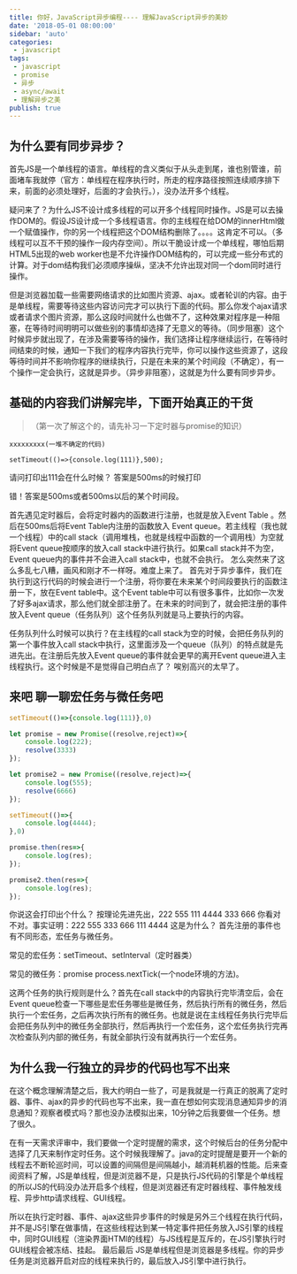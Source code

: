 ```yaml
---
title: 你好，JavaScript异步编程---- 理解JavaScript异步的美妙
date: '2018-05-01 08:00:00'
sidebar: 'auto'
categories:
 - javascript
tags:
 - javascript
 - promise
 - 异步
 - async/await
 - 理解异步之美
publish: true
---
```



## 为什么要有同步异步？
首先JS是一个单线程的语言。单线程的含义类似于从头走到尾，谁也别管谁，前面堵车我就停（官方：单线程在程序执行时，所走的程序路径按照连续顺序排下来，前面的必须处理好，后面的才会执行。），没办法开多个线程。 

疑问来了？为什么JS不设计成多线程的可以开多个线程同时操作。JS是可以去操作DOM的。假设JS设计成一个多线程语言。你的主线程在给DOM的innerHtml做一个赋值操作，你的另一个线程把这个DOM结构删除了。。。。这肯定不可以。（多线程可以互不干预的操作一段内存空间）。所以干脆设计成一个单线程，哪怕后期HTML5出现的web worker也是不允许操作DOM结构的，可以完成一些分布式的计算。对于dom结构我们必须顺序操纵，坚决不允许出现对同一个dom同时进行操作。 

但是浏览器加载一些需要网络请求的比如图片资源、ajax。或者轮训的内容。由于是单线程，需要等待这些内容访问完才可以执行下面的代码。那么你发个ajax请求或者请求个图片资源，那么这段时间就什么也做不了，这种效果对程序是一种阻塞，在等待时间明明可以做些别的事情却选择了无意义的等待。（同步阻塞）这个时候异步就出现了，在涉及需要等待的操作，我们选择让程序继续运行，在等待时间结束的时候，通知一下我们的程序内容执行完毕，你可以操作这些资源了，这段等待时间并不影响你程序的继续执行，只是在未来的某个时间段（不确定），有一个操作一定会执行，这就是异步。（异步非阻塞），这就是为什么要有同步异步。

## 基础的内容我们讲解完毕，下面开始真正的干货
>（第一次了解这个的，请先补习一下定时器与promise的知识）
```
xxxxxxxxx(一堆不确定的代码)

setTimeout(()=>{console.log(111)},500);
```

请问打印出111会在什么时候？ 答案是500ms的时候打印

错！答案是500ms或者500ms以后的某个时间段。

首先遇见定时器后，会将定时器内的函数进行注册，也就是放入Event Table 。然后在500ms后将Event Table内注册的函数放入 Event queue。若主线程（我也就一个线程）中的call stack（调用堆栈，也就是线程中函数的一个调用栈）为空就将Event queue按顺序的放入call stack中进行执行。如果call stack并不为空， Event queue内的事件并不会进入call stack中，也就不会执行。
怎么突然来了这么多乱七八糟，画风和刚才不一样呀。难度上来了。
首先对于异步事件，我们在执行到这行代码的时候会进行一个注册，将你要在未来某个时间段要执行的函数注册一下，放在Event table中。这个Event table中可以有很多事件，比如你一次发了好多ajax请求，那么他们就全部注册了。在未来的时间到了，就会把注册的事件放入Event queue（任务队列）这个任务队列就是马上要执行的内容。

任务队列什么时候可以执行？在主线程的call stack为空的时候，会把任务队列的第一个事件放入call stack中执行，这里面涉及一个queue（队列）的特点就是先进先出。在注册后先放入Event queue的事件就会更早的离开Event queue进入主线程执行。这个时候是不是觉得自己明白点了？ 唉别高兴的太早了。

## 来吧 聊一聊宏任务与微任务吧
```js
setTimeout(()=>{console.log(111)},0)

let promise = new Promise((resolve,reject)=>{
	console.log(222);
	resolve(3333)
});

let promise2 = new Promise((resolve,reject)=>{
	console.log(555);
	resolve(6666)
});

setTimeout(()=>{
	console.log(4444);
},0)

promise.then(res=>{
	console.log(res);
});

promise2.then(res=>{
	console.log(res);
});
```

你说这会打印出个什么？ 按理论先进先出，222 555 111 4444 333 666 你看对不对。事实证明：222 555 333 666 111 4444
这是为什么？ 首先注册的事件也有不同形态，宏任务与微任务。

常见的宏任务：setTimeout、setInterval（定时器类）

常见的微任务：promise process.nextTick(一个node环境的方法)。

这两个任务的执行规则是什么？首先在call stack中的内容执行完毕清空后，会在Event queue检查一下哪些是宏任务哪些是微任务，然后执行所有的微任务，然后执行一个宏任务，之后再次执行所有的微任务。也就是说在主线程任务执行完毕后会把任务队列中的微任务全部执行，然后再执行一个宏任务，这个宏任务执行完再次检查队列内部的微任务，有就全部执行没有就再执行一个宏任务。


## 为什么我一行独立的异步的代码也写不出来
在这个概念理解清楚之后，我大约明白一些了，可是我就是一行真正的脱离了定时器、事件、ajax的异步的代码也写不出来，我一直在想如何实现消息通知异步的消息通知？观察者模式吗？那也没办法模拟出来，10分钟之后我要做一个任务。想了很久。

在有一天需求评审中，我们要做一个定时提醒的需求，这个时候后台的任务分配中选择了几天来制作定时任务。这个时候我理解了。java的定时提醒是要开一个新的线程去不断轮巡时间，可以设置的间隔但是间隔越小，越消耗机器的性能。后来查阅资料了解，JS是单线程，但是浏览器不是，只是执行JS代码的引擎是个单线程的所以JS的代码没办法开启多个线程，但是浏览器还有定时器线程、事件触发线程、异步http请求线程、GUI线程。

所以在执行定时器、事件、ajax这些异步事件的时候是另外三个线程在执行代码，并不是JS引擎在做事情，在这些线程达到某一特定事件把任务放入JS引擎的线程中，同时GUI线程（渲染界面HTMl的线程）与JS线程是互斥的，在JS引擎执行时GUI线程会被冻结、挂起。
最后最后 JS是单线程但是浏览器是多线程。你的异步任务是浏览器开启对应的线程来执行的，最后放入JS引擎中进行执行。
